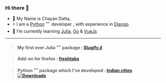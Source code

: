 ### Hi there 👋

- 🔭 My Name is Chayan Datta, <br>
- ⚡ I am a [Python](https://www.python.org/) <img src="https://user-images.githubusercontent.com/32599474/235298777-995b15cb-d105-4779-8702-6537ee6a5d59.png" alt= “” width="15" height="15"> developer , with experience in [Django](https://www.djangoproject.com/). <br>
- 🌱 I’m currently learning [Julia](https://julialang.org/), [Go](https://go.dev/) & [VueJs](https://vuejs.org/)

---
> #### My first ever Julia <img src="https://user-images.githubusercontent.com/32599474/235298466-e6256957-4556-4343-9542-0c23e56a5a16.png" alt= “” width="15" height="15"> package : [Slugify.jl](https://juliahub.com/ui/Packages/Slugify/ofVwp/1.0.0)


> #### Add-on for firefox : [freshtabs](https://addons.mozilla.org/en-US/firefox/addon/freshtabs/)

> #### Python <img src="https://user-images.githubusercontent.com/32599474/235298777-995b15cb-d105-4779-8702-6537ee6a5d59.png" alt= “” width="15" height="15"> package which I've developed : [Indian cities](https://pypi.org/project/indian-cities/) [![Downloads](https://static.pepy.tech/badge/indian-cities)](https://pepy.tech/project/indian-cities)

<!--
**chayandatta/chayandatta** is a ✨ _special_ ✨ repository because its `README.md` (this file) appears on your GitHub profile.

Here are some ideas to get you started:

- 🔭 I’m currently working on ...
- 🌱 I’m currently learning ...
- 👯 I’m looking to collaborate on ...
- 🤔 I’m looking for help with ...
- 💬 Ask me about ...
- 📫 How to reach me: ...
- 😄 Pronouns: ...
- ⚡ Fun fact: ...
-->


<!-- The gophers Credit goes to [egonelbre/gophers](https://github.com/egonelbre/gophers). -->
